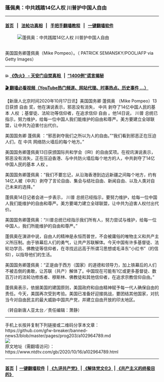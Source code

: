 ### 蓬佩奥：中共践踏14亿人权  川普护中国人自由
------------------------

#### [首页](https://github.com/gfw-breaker/banned-news3/blob/master/README.md) &nbsp;&nbsp;|&nbsp;&nbsp; [法轮功真相](https://github.com/begood0513/basic/blob/master/README.md)  &nbsp;&nbsp;|&nbsp;&nbsp; [手把手翻墙教程](https://github.com/gfw-breaker/guides/wiki)  &nbsp;&nbsp;|&nbsp;&nbsp; [一键翻墙软件](https://github.com/gfw-breaker/nogfw/blob/master/README.md)  



<div><div class="featured_image">
 <figure>
  <img alt="蓬佩奥：中共践踏14亿人权  川普护中国人自由" src="https://i.ntdtv.com/assets/uploads/2020/10/Untitled-20-800x450.jpg"/>
 </figure><br/>
 <span class="caption">
  美国国务卿蓬佩奥（Mike Pompeo）。（ PATRICK SEMANSKY/POOL/AFP via Getty Images）
 </span>
</div>
</div><hr/>

#### 💥 [《伪火》 - 天安门自焚真相 ](http://158.247.195.190:10000/videos/blog/weihuo.html)&nbsp; |&nbsp; [“1400例”谎言揭秘  ](http://158.247.195.190:10000/videos/blog/jiexi1400.html)

#### [ 🎬  翻墙必看视频（YouTube热门频道、网站代理、时事热点、历史事件 ...）](https://github.com/gfw-breaker/links/blob/master/banned.md)

<div><div class="post_content" itemprop="articleBody">
 <p>
  【新唐人北京时间2020年10月17日讯】美国国务卿
  <ok href="https://www.ntdtv.com/gb/蓬佩奥.htm">
   蓬佩奥
  </ok>
  （Mike Pompeo）13日获颁
  <ok href="https://www.ntdtv.com/gb/自由.htm">
   自由
  </ok>
  奖，他在演说表示，邪恶没有消失，
  <ok href="https://www.ntdtv.com/gb/中共.htm">
   中共
  </ok>
  剥夺了14亿中国人民的基本
  <ok href="https://www.ntdtv.com/gb/人权.htm">
   人权
  </ok>
  ；基督徒、法轮功等信仰者，在追求信仰
  <ok href="https://www.ntdtv.com/gb/自由.htm">
   自由
  </ok>
  。他14日说，
  <ok href="https://www.ntdtv.com/gb/川普.htm">
   川普
  </ok>
  总统已指示，努力维护，给每一位中国人我们能维护的自由和尊严。美方要建立全球联盟，让中共为迫害付出代价。
 </p>
 <p>
  美国国务卿
  <ok href="https://www.ntdtv.com/gb/蓬佩奥.htm">
   蓬佩奥
  </ok>
  ：“邪恶剥夺我们之所以为人的自由。”“我们看到邪恶正在压迫人们，在
  <ok href="https://www.ntdtv.com/gb/中共.htm">
   中共
  </ok>
  网络防火墙后的每个地方。”
 </p>
 <p>
  美国国务卿蓬佩奥13日获颁国际共和学会（IRI）的自由奖项。在视讯演说表示，邪恶没有消失，正在压迫香港、与中共防火墙后每个地方的人，中共剥夺了14亿中国人民的基本
  <ok href="https://www.ntdtv.com/gb/人权.htm">
   人权
  </ok>
  。
 </p>
 <p>
  美国国务卿蓬佩奥：“我们不要忘记，从沿海香港到边远新疆之间每个地方，约有14亿人被（中共）剥夺了言论自由、集会与结社自由、新闻自由、以及人类对自己未来的选择。”
 </p>
 <p>
  蓬佩奥14日记者会进一步表示，
  <ok href="https://www.ntdtv.com/gb/川普.htm">
   川普
  </ok>
  总统已经指示，要努力维护，给每一位中国人我们能维护的自由和尊严。美方要竭力建立全球联盟，让中共为迫害人权付出代价。
 </p>
 <p>
  美国国务卿蓬佩奥：“川普总统已经指示我们所有人，努力尝试与维护，给每一位中国人，我们所能维护的自由和尊严。”
 </p>
 <p>
  蓬佩奥在演讲中说，自由人的精神是永恒而普世，不会被庸俗的唯物主义和共产主义所压制。由于铁幕后人们的勇气，让共产苏联解体。今天中国有许多基督徒、法轮功学员、佛教徒等信仰者，在寻找远远高于所谓习思想或毛泽东“小红书”（的信仰），以指导他们的生活。
 </p>
 <p>
  美国国务卿蓬佩奥：“正是由于西方（国家）的道德和领导力，加上铁幕后的人们不被击倒的勇敢，让苏联（共产）解体了。中国现在可能有1亿或更多基督徒、数百万计的法轮功修炼者、穆斯林、佛教徒和其他信仰者，在追求宗教信仰自由。”
 </p>
 <p>
  蓬佩奥表示，依据美国的建国原则，美国政府和自由精神赋予每一代人确保自由的责任。今天，美国再次受到考验。美国已准备好迎接挑战，要团结其他国家，对抗当今对自由民主的最大威胁中国共产党，并建立自由开放的印太地区。
 </p>
 <p>
  （转自新唐人亚太台／责任编辑：萧静）
 </p>
 <div class="single_ad">
 </div>
</div>
</div>
<hr/>
手机上长按并复制下列链接或二维码分享本文章：<br/>
https://github.com/gfw-breaker/banned-news3/blob/master/pages/prog203/a102964789.md <br/>
<a href='https://github.com/gfw-breaker/banned-news3/blob/master/pages/prog203/a102964789.md'><img src='https://github.com/gfw-breaker/banned-news3/blob/master/pages/prog203/a102964789.md.png'/></a> <br/>
原文地址（需翻墙访问）：https://www.ntdtv.com/gb/2020/10/16/a102964789.html


------------------------
#### [首页](https://github.com/gfw-breaker/banned-news3/blob/master/README.md) &nbsp;|&nbsp; [一键翻墙软件](https://github.com/gfw-breaker/nogfw/blob/master/README.md) &nbsp;| [《九评共产党》](https://github.com/gfw-breaker/9ping.md/blob/master/README.md#九评之一评共产党是什么) | [《解体党文化》](https://github.com/gfw-breaker/jtdwh.md/blob/master/README.md) | [《共产主义的终极目的》](https://github.com/gfw-breaker/gczydzjmd.md/blob/master/README.md)


<img src='http://gfw-breaker.win/banned-news3/pages/prog203/a102964789.md' width='0px' height='0px'/>